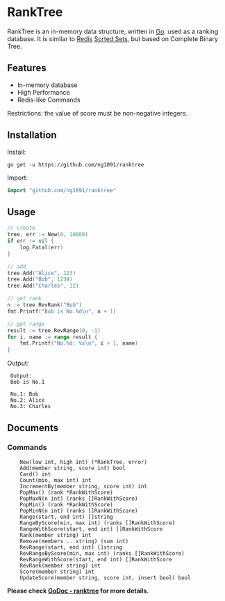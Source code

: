 #  RankTree

RankTree is an in-memory data structure, written in [Go](http://golang.org/). used as a ranking database. It is similar to [Redis](https://redis.io/) [Sorted Sets](https://redis.io/commands#sorted_set), but based on Complete Binary Tree. 



## Features

* In-memory database
* High Performance
* Redis-like Commands



Restrictions:  the value of score must be non-negative integers. 



## Installation

Install:

```
go get -u https://github.com/ng1091/ranktree
```

Import:

```go
import "github.com/ng1091/ranktree"
```



## Usage

```go
// create
tree, err := New(0, 10000)
if err != nil {
    log.Fatal(err)
}

// add
tree.Add("Alice", 123)
tree.Add("Bob", 1234)
tree.Add("Charles", 12)

// get rank
n := tree.RevRank("Bob")
fmt.Printf("Bob is No.%d\n", n + 1)

// get range
result := tree.RevRange(0, -1)
for i, name := range result {
    fmt.Printf("No.%d: %s\n", i + 1, name)
}
```

Output:

```
 Output:
 Bob is No.1

 No.1: Bob
 No.2: Alice
 No.3: Charles
```



## Documents

### Commands

```
    New(low int, high int) (*RankTree, error)
    Add(member string, score int) bool
    Card() int
    Count(min, max int) int
    IncrementBy(member string, score int) int
    PopMax() (rank *RankWithScore)
    PopMaxN(n int) (ranks []RankWithScore)
    PopMin() (rank *RankWithScore)
    PopMinN(n int) (ranks []RankWithScore)
    Range(start, end int) []string
    RangeByScore(min, max int) (ranks []RankWithScore)
    RangeWithScore(start, end int) []RankWithScore
    Rank(member string) int
    Remove(members ...string) (sum int)
    RevRange(start, end int) []string
    RevRangeByScore(min, max int) (ranks []RankWithScore)
    RevRangeWithScore(start, end int) []RankWithScore
    RevRank(member string) int
    Score(member string) int
    UpdateScore(member string, score int, insert bool) bool
```



**Please check  [GoDoc - ranktree]() for more details.**

